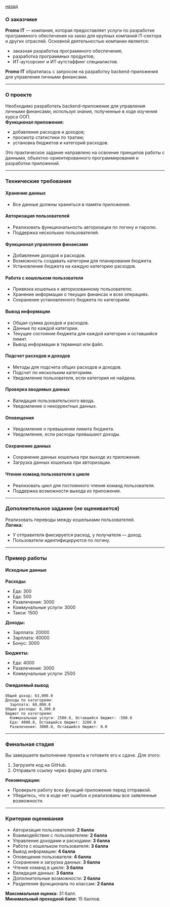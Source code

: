 [назад](../README.md)

### О заказчике

**Promo IT** — компания, которая предоставляет услуги по разработке программного обеспечения на заказ для крупных компаний IT‑сектора и других отраслей. Основной деятельностью компании является:
- заказная разработка программного обеспечения;
- разработка программных продуктов;
- ИТ‑аутсорсинг и ИТ‑аутстаффинг специалистов.

**Promo IT** обратилась с запросом на разработку backend-приложения для управления личными финансами.

---

### О проекте

Необходимо разработать backend-приложение для управления личными финансами, используя знания, полученные в ходе изучения курса ООП.  
**Функционал приложения:**
- добавление расходов и доходов;
- просмотр статистики по тратам;
- установка бюджетов и категорий расходов.

Это практическое задание направлено на освоение принципов работы с данными, объектно-ориентированного программирования и разработки приложений.

---

### Технические требования

#### Хранение данных
- Все данные должны храниться в памяти приложения.

#### Авторизация пользователей
- Реализовать функциональность авторизации по логину и паролю.
- Поддержка нескольких пользователей.

#### Функционал управления финансами
- Добавление доходов и расходов.
- Возможность создавать категории для планирования бюджета.
- Установление бюджета на каждую категорию расходов.

#### Работа с кошельком пользователя
- Привязка кошелька к авторизованному пользователю.
- Хранение информации о текущих финансах и всех операциях.
- Сохранение установленного бюджета по категориям.

#### Вывод информации
- Общая сумма доходов и расходов.
- Данные по каждой категории.
- Текущее состояние бюджета для каждой категории и оставшийся лимит.
- Вывод информации в терминал или файл.

#### Подсчет расходов и доходов
- Методы для подсчета общих расходов и доходов.
- Подсчет по нескольким категориям.
- Уведомление пользователя, если категория не найдена.

#### Проверка вводимых данных
- Валидация пользовательского ввода.
- Уведомление о некорректных данных.

#### Оповещения
- Уведомление о превышении лимита бюджета.
- Уведомление, если расходы превышают доходы.

#### Сохранение данных
- Сохранение данных кошелька при выходе из приложения.
- Загрузка данных кошелька при авторизации.

#### Чтение команд пользователя в цикле
- Реализовать цикл для постоянного чтения команд пользователя.
- Поддержка возможности выхода из приложения.

---

### Дополнительное задание (не оценивается)
Реализовать переводы между кошельками пользователей.  
**Логика:**
- У отправителя фиксируется расход, у получателя — доход.
- Пользователи идентифицируются по логину.

---

### Пример работы

#### Исходные данные

**Расходы:**
- Еда: 300
- Еда: 500
- Развлечения: 3000
- Коммунальные услуги: 3000
- Такси: 1500

**Доходы:**
- Зарплата: 20000
- Зарплата: 40000
- Бонус: 3000

**Бюджеты:**
- Еда: 4000
- Развлечения: 3000
- Коммунальные услуги: 2500

#### Ожидаемый вывод

```
Общий доход: 63,000.0
Доходы по категориям:
  Зарплата: 60,000.0
Общие расходы: 8,300.0
Бюджет по категориям:
  Коммунальные услуги: 2500.0, Оставшийся бюджет: -500.0
  Еда: 4000.0, Оставшийся бюджет: 3200.0
  Развлечения: 3000.0, Оставшийся бюджет: 0.0
```

---

### Финальная стадия

Вы завершаете выполнение проекта и готовите его к сдаче. Для этого:
1. Загрузите код на GitHub.
2. Отправьте ссылку через форму для ответа.

**Рекомендации:**
- Проверьте работу всех функций приложения перед отправкой.
- Убедитесь, что в коде нет ошибок и реализованы все заявленные возможности.

---

### Критерии оценивания

- Авторизация пользователей: **2 балла**
- Взаимодействие с пользователем: **2 балла**
- Управление доходами и расходами: **3 балла**
- Работа с кошельком пользователя: **3 балла**
- Вывод информации: **4 балла**
- Оповещения пользователя: **4 балла**
- Сохранение и загрузка данных: **3 балла**
- Чтение команд в цикле: **3 балла**
- Валидация данных: **3 балла**
- Дополнительные возможности: **2 балла**
- Разделение функционала по классам: **2 балла**

**Максимальная оценка:** 31 балл.  
**Минимальный проходной балл:** 15 баллов.